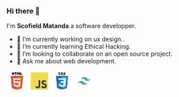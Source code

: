 ### Hi there 👋

<p> I'm <strong>Scofield Matanda</strong> a software developper.</p>

<!--
**filsmatand/filsmatand** is a ✨ _special_ ✨ repository because its `README.md` (this file) appears on your GitHub profile-->



- 🔭 I’m currently working on ux design..
- 🌱 I’m currently learning Ethical Hacking.
- 👯 I’m looking to collaborate on an open source project.
- 💬 Ask me about web development.
 <p>
    <img src="https://raw.githubusercontent.com/github/explore/80688e429a7d4ef2fca1e82350fe8e3517d3494d/topics/html/html.png" alt="Python" height="40" style="vertical-align:top; margin:4px">
<img src="https://raw.githubusercontent.com/github/explore/80688e429a7d4ef2fca1e82350fe8e3517d3494d/topics/javascript/javascript.png" alt="Python" height="40" style="vertical-align:top; margin:4px">
    <img src="https://raw.githubusercontent.com/github/explore/80688e429a7d4ef2fca1e82350fe8e3517d3494d/topics/css/css.png" alt="Python" height="40" style="vertical-align:top; margin:4px">
<img src="https://raw.githubusercontent.com/github/explore/80688e429a7d4ef2fca1e82350fe8e3517d3494d/topics/tailwind/tailwind.png" alt="Python" height="40" style="vertical-align:top; margin:4px">
  </p>
